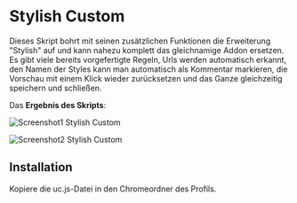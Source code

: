 # Stylish Custom
Dieses Skript bohrt mit seinen zusätzlichen Funktionen die Erweiterung "Stylish" auf und kann nahezu komplett das gleichnamige Addon 
ersetzen. Es gibt viele bereits vorgefertigte Regeln, Urls werden automatisch erkannt, den Namen der Styles kann man automatisch 
als Kommentar markieren, die Vorschau mit einem Klick wieder zurücksetzen und das Ganze gleichzeitig speichern und schließen.

Das **Ergebnis des Skripts**:

![Screenshot1 Stylish Custom](https://github.com/ardiman/userChrome.js/raw/master/stylishcustom/scr_stylishcustom_1.png)

![Screenshot2 Stylish Custom](https://github.com/ardiman/userChrome.js/raw/master/stylishcustom/scr_stylishcustom_2.png)

## Installation
Kopiere die uc.js-Datei in den Chromeordner des Profils.